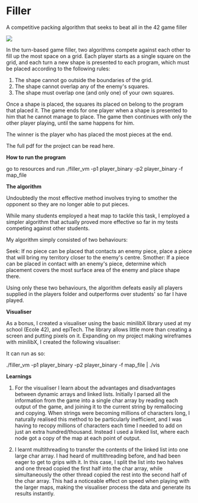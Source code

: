 # Filler
A competitive packing algorithm that seeks to beat all in the 42 game filler

<img src="https://media.giphy.com/media/3q1uejtiT7nBYAcEta/giphy.gif" />

In the turn-based game filler, two algorithms compete against each other to fill up the most space on a grid. Each player starts as a single square on the grid, and each turn a new shape is presented to each program, which must be placed according to the following rules:

1. The shape cannot go outside the boundaries of the grid.
2. The shape cannot overlap any of the enemy's squares.
3. The shape must overlap one (and only one) of your own squares.

Once a shape is placed, the squares its placed on belong to the program that placed it. The game ends for one player when a shape is presented to him that he cannot manage to place. The game then continues with only the other player playing, until the same happens for him.

The winner is the player who has placed the most pieces at the end.

The full pdf for the project can be read here.

<b>How to run the program</b>

go to resources and run ./filler_vm -p1 player_binary -p2 player_binary -f map_file

<b>The algorithm</b>

Undoubtedly the most effective method involves trying to smother the opponent so they are no longer able to put pieces.

While many students employed a heat map to tackle this task, I employed a simpler algorithm that actually proved more effective so far in my tests competing against other students.

My algorithm simply consisted of two behaviours:

Seek: If no piece can be placed that contacts an enemy piece, place a piece that will bring my territory closer to the enemy's centre.
Smother: If a piece can be placed in contact with an enemy's piece, determine which placement covers the most surface area of the enemy and place shape there.

Using only these two behaviours, the algorithm defeats easily all players supplied in the players folder and outperforms over students' so far I have played.

<b>Visualiser</b>

As a bonus, I created a visualiser using the basic minilibX library used at my school (Ecole 42), and epiTech. The library allows little more than creating a screen and putting pixels on it. Expanding on my project making wireframes with minilibX, I 
created the following visualiser:

It can run as so:

./filler_vm -p1 player_binary -p2 player_binary -f map_file | ./vis

<b>Learnings</b>

1. For the visualiser I learn about the advantages and disadvantages between dynamic arrays and linked lists. Initially I parsed all the information from the game into a single char array by reading each output of the game, and joining it to the current string by remallocing and copying. When strings were becoming millions of characters long, I naturally realised this method to be particularly inefficient, and I was having to recopy millions of characters each time I needed to add on just an extra hundred/thousand. Instead I used a linked list, where each node got a copy of the map at each point of output.

2. I learnt multithreading to transfer the contents of the linked list into one large char array. I had heard of multithreading before, and had been eager to get to grips with it. In this case, I split the list into two halves and one thread copied the first half into the char array, while simultaneously the other thread copied the rest into the second half of the char array. This had a noticeable effect on speed when playing with the larger maps, making the visualiser process the data and generate its results instantly.
